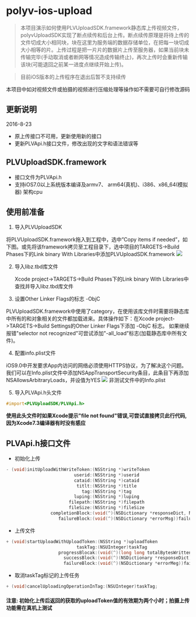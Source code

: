 # polyv-ios-upload
>本项目演示如何使用PLVUploadSDK.framework静态库上传视频文件，polyvUploadSDK实现了断点续传和后台上传。断点续传原理是将待上传的文件切成大小相同块，块在这里为服务端的数据存储单位，在把每一块切成大小相等的片。上传过程是把一片片的数据片上传至服务器，如果当前块未传输完毕(手动取消或者断网等情况造成传输终止)，再次上传时会重新传输该块(可能退回之前某一进度点继续开始上传)。

>目前iOS版本的上传程序在退出后暂不支持续传

本项目中如对视频文件或拍摄的视频进行压缩处理等操作如不需要可自行修改源码

## 更新说明

2016-8-23

- 原上传接口不可用，更新使用新的接口
- 更新PLVApi.h接口文件，修改出现的文字和语法错误等

## PLVUploadSDK.framework
    
- 接口文件为PLVApi.h
- 支持iOS7.0以上系统版本编译及armv7、 arm64(真机)、i386、x86_64(模拟器) 架构cpu
  
## 使用前准备
1. 导入PLVUploadSDK

 将PLVUploadSDK.framework拖入到工程中，选中”Copy items if needed”，如下图。或先将该framework拷贝至工程目录下，选中项目的TARGETS->Build Phases下的Link binary With Libraries中添加PLVUploadSDK.framework
![](https://raw.githubusercontent.com/easefun/polyv-ios-upload/master/images/1.png)

2. 导入libz.tbd库文件

   Xcode project->TARGETS->Build Phases下的Link binary With Libraries中查找并导入libz.tbd库文件
     
3. 设置Other Linker Flags的标志 -ObjC

  PLVUploadSDK.framework中使用了category，在使用该库文件时需要将静态库中所有的和对象相关的文件都加载进来。具体操作如下：在Xcode project->TARGETS->Build Settings的Other Linker Flags下添加 -ObjC 标志。
  如果继续报错"selector not recognized"可尝试添加"-all_load"标志(加载静态库中所有文件)。
    
4. 配置info.plist文件

  iOS9.0中开发要求App内访问的网络必须使用HTTPS协议，为了解决这个问题。我们可以在Info.plist文件中添加NSAppTransportSecurity条目，此条目下再添加NSAllowsArbitraryLoads，并设值为YES
![](https://raw.githubusercontent.com/easefun/polyv-ios-upload/master/images/2.png)
 非测试文件中的Info.plist

5. 导入PLVApi.h头文件

```objective-c
#import<PLVUploadSDK/PLVApi.h>
```
  **使用此头文件时如果Xcode提示"file not found"错误,可尝试直接拷贝此行代码,因为Xcode7.3编译器有时没有感应**

## PLVApi.h接口文件
* 初始化上传

```objective-c
- (void)initUploadWithWriteToken:(NSString *)writeToken
                          userid:(NSString *)userid
                          cataid:(NSString *)cataid
                           titlt:(NSString *)title
                             tag:(NSString *)tag
                          luping:(NSString *)luping
                        filepath:(NSString *)filepath
                        fileSize:(NSString *)fileSize
                 completionBlock:(void(^)(NSDictionary *responseDict, NSString *vid))completionBlock
                    failureBlock:(void(^)(NSDictionary *errorMsg))failureBlock;
```   
* 上传文件

```objective-c
+ (void)startUploadWithUploadToken:(NSString *)uploadToken
                           taskTag:(NSUInteger)taskTag
                    progressBlocak:(void(^)(long long totalBytesWritten, long long totalBytesExpectedToWrite))progressBlock
                      successBlock:(void(^)(NSDictionary *responseDict))successBlock
                      failureBlock:(void(^)(NSDictionary *errorMeg))failureblock;
```     
* 取消taskTag标记的上传任务

```objective-c
+ (void)cancelUploadingOperationInTag:(NSUInteger)taskTag;
```

#### 注意: 初始化上传后返回的获取的uploadToken值的有效期为两个小时；拍摄上传功能需在真机上测试


